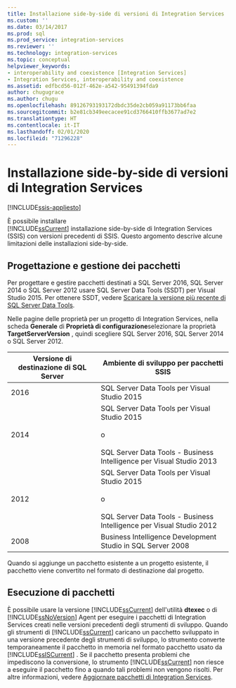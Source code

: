 ```yaml
---
title: Installazione side-by-side di versioni di Integration Services | Microsoft Docs
ms.custom: ''
ms.date: 03/14/2017
ms.prod: sql
ms.prod_service: integration-services
ms.reviewer: ''
ms.technology: integration-services
ms.topic: conceptual
helpviewer_keywords:
- interoperability and coexistence [Integration Services]
- Integration Services, interoperability and coexistence
ms.assetid: edfbcd56-012f-462e-a542-95491394fda9
author: chugugrace
ms.author: chugu
ms.openlocfilehash: 89126793193172dbdc35de2cb059a91173bb6faa
ms.sourcegitcommit: b2e81cb349eecacee91cd3766410ffb3677ad7e2
ms.translationtype: HT
ms.contentlocale: it-IT
ms.lasthandoff: 02/01/2020
ms.locfileid: "71296228"
---
```

# <a name="installing-integration-services-versions-side-by-side"></a>Installazione side-by-side di versioni di Integration Services

[!INCLUDE[ssis-appliesto](../../includes/ssis-appliesto-ssvrpluslinux-asdb-asdw-xxx.md)]


  È possibile installare   
      [!INCLUDE[ssCurrent](../../includes/sscurrent-md.md)] installazione side-by-side di Integration Services (SSIS) con versioni precedenti di SSIS. Questo argomento descrive alcune limitazioni delle installazioni side-by-side.  
  
## <a name="designing-and-maintaining-packages"></a>Progettazione e gestione dei pacchetti  
 Per progettare e gestire pacchetti destinati a SQL Server 2016, SQL Server 2014 o SQL Server 2012 usare SQL Server Data Tools (SSDT) per Visual Studio 2015. Per ottenere SSDT, vedere [Scaricare la versione più recente di SQL Server Data Tools](../../ssdt/download-sql-server-data-tools-ssdt.md).  
  
 Nelle pagine delle proprietà per un progetto di Integration Services, nella scheda **Generale** di **Proprietà di configurazione**selezionare la proprietà **TargetServerVersion** , quindi scegliere SQL Server 2016, SQL Server 2014 o SQL Server 2012.  
  
|Versione di destinazione di SQL Server|Ambiente di sviluppo per pacchetti SSIS|  
|----------------------------------|-----------------------------------------------|  
|2016|SQL Server Data Tools per Visual Studio 2015|  
|2014|SQL Server Data Tools per Visual Studio 2015<br /><br /> o<br /><br /> SQL Server Data Tools - Business Intelligence per Visual Studio 2013|  
|2012|SQL Server Data Tools per Visual Studio 2015<br /><br /> o<br /><br /> SQL Server Data Tools - Business Intelligence per Visual Studio 2012|  
|2008|Business Intelligence Development Studio in SQL Server 2008|  
  
 Quando si aggiunge un pacchetto esistente a un progetto esistente, il pacchetto viene convertito nel formato di destinazione dal progetto.  
  
## <a name="running-packages"></a>Esecuzione di pacchetti  
 È possibile usare la versione [!INCLUDE[ssCurrent](../../includes/sscurrent-md.md)] dell'utilità **dtexec** o di [!INCLUDE[ssNoVersion](../../includes/ssnoversion-md.md)] Agent per eseguire i pacchetti di Integration Services creati nelle versioni precedenti degli strumenti di sviluppo. Quando gli strumenti di [!INCLUDE[ssCurrent](../../includes/sscurrent-md.md)] caricano un pacchetto sviluppato in una versione precedente degli strumenti di sviluppo, lo strumento converte temporaneamente il pacchetto in memoria nel formato pacchetto usato da [!INCLUDE[ssISCurrent](../../includes/ssiscurrent-md.md)] . Se il pacchetto presenta problemi che impediscono la conversione, lo strumento [!INCLUDE[ssCurrent](../../includes/sscurrent-md.md)] non riesce a eseguire il pacchetto fino a quando tali problemi non vengono risolti. Per altre informazioni, vedere [Aggiornare pacchetti di Integration Services](../../integration-services/install-windows/upgrade-integration-services-packages.md).  
  
  
